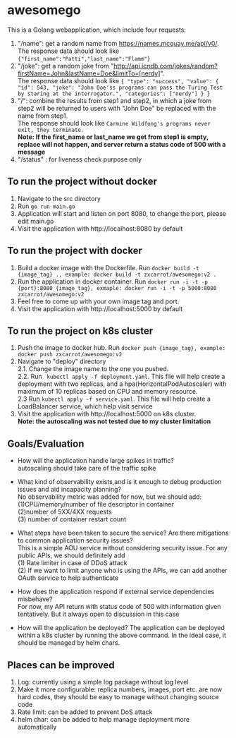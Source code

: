# awesomego
This is a Golang webapplication, which include four requests:
1. "/name": get a random name from https://names.mcquay.me/api/v0/.    
The response data should look like ```{"first_name":"Patti","last_name":"Flamm"}```
2. "/joke": get a random joke from "http://api.icndb.com/jokes/random?firstName=John&lastName=Doe&limitTo=[nerdy]".    
The response data should look like ```{ "type": "success", "value": { "id": 543, "joke": "John Doe'ss programs can pass the Turing Test by staring at the interrogator.", "categories": ["nerdy"] } }```
3. "/": combine the results from step1 and step2, in which a joke from step2 will be returned to users with "John Doe" be replaced with the name from step1.    
The response should look like ```Carmine Wildfong's programs never exit, they terminate.```   
**Note: If the first_name or last_name we get from step1 is empty, replace will not happen, and server return a status code of 500 with a message**
4. "/status" : for liveness check purpose only   

## To run the project without docker
1. Navigate to the src directory
2. Run ```go run main.go```
3. Application will start and listen on port 8080, to change the port, please edit main.go
4. Visit the application with http://localhost:8080 by default   

## To run the project with docker 
1. Build a docker image with the Dockerfile. Run ```docker build -t {image_tag} ., example: docker build -t zxcarrot/awesomego:v2 .```
2. Run the application in docker container. Run ```docker run -i -t -p {port}:8080 {image_tag}, exmaple: docker run -i -t -p 5000:8080 zxcarrot/awesomego:v2```
3. Feel free to come up with your own image tag and port.
4. Visit the application with http://localhost:5000 by default   

## To run the project on k8s cluster
1. Push the image to docker hub. Run ```docker push {image_tag}, example: docker push zxcarrot/awesomego:v2```
2. Navigate to "deploy" directory   
2.1. Change the image name to the one you pushed.   
2.2. Run ``` kubectl apply -f deployment.yaml```. This file will help create a deployment with two replicas, and a hpa(HorizontalPodAutoscaler) with maximum of 10 replicas based on CPU and memory resource.   
2.3 Run ```kubectl apply -f service.yaml```. This file will help create a LoadBalancer service, which help visit service
3. Visit the application with http://localhost:5000 on k8s cluster.   
**Note: the autoscaling was not tested due to my cluster limitation**


## Goals/Evaluation
* How will the application handle large spikes in traffic?   
autoscaling should take care of the traffic spike
* What kind of observability exists,and is it enough to debug production issues and aid incapacity planning?   
 No observability metric was added for now, but we should add:    
(1)CPU/memory/number of file descriptor in container   
(2)number of 5XX/4XX requests    
(3) number of container restart count    
* What steps have been taken to secure the service? Are there mitigations to common application security issues?   
This is a simple AOU service without considering security issue. For any public APIs, we should definitely add    
(1) Rate limiter in case of DDoS attack   
(2) If we want to limit anyone who is using the APIs, we can add another OAuth service to help authenticate

* How does the application respond if external service dependencies misbehave?    
For now, my API return with status code of 500 with information given tentatively. But it always open to discussion in this case   
* How will the application be deployed?
The application can be deployed within a k8s cluster by running the above command. In the ideal case, it should be managed by helm chars.


## Places can be improved
1. Log: currently using a simple log package without log level
2. Make it more configurable: replica numbers, images, port etc. are now hard codes, they should be easy to manage without changing source code
3. Rate limit: can be added to prevent DoS attack 
4. helm char: can be added to help manage deployment more automatically

